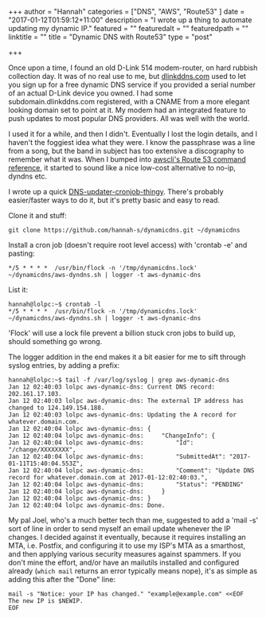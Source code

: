 +++
author = "Hannah"
categories = ["DNS", "AWS", "Route53" ]
date = "2017-01-12T01:59:12+11:00"
description = "I wrote up a thing to automate updating my dynamic IP."
featured = ""
featuredalt = ""
featuredpath = ""
linktitle = ""
title = "Dynamic DNS with Route53"
type = "post"

+++

Once upon a time, I found an old D-Link 514 modem-router, on hard rubbish collection day. It was of no real use to me, but [dlinkddns.com](http://dlinkddns.com) used to let you sign up for a free dynamic DNS service if you provided a serial number of an actual D-Link device you owned. I had some subdomain.dlinkddns.com registered, with a CNAME from a more elegant looking domain set to point at it. My modem had an integrated feature to push updates to most popular DNS providers. All was well with the world. 

I used it for a while, and then I didn't. Eventually I lost the login details, and I haven't the foggiest idea what they were. I know the passphrase was a line from  a song, but the band in subject has too extensive a discography to remember what it was. When I bumped into [awscli's Route 53 command reference](http://docs.aws.amazon.com/cli/latest/reference/route53/), it started to sound like a nice low-cost alternative to no-ip, dyndns etc.

I wrote up a quick [DNS-updater-cronjob-thingy](https://github.com/hannah-s/dynamicdns/). There's probably easier/faster ways to do it, but it's pretty basic and easy to read.

Clone it and stuff:

	git clone https://github.com/hannah-s/dynamicdns.git ~/dynamicdns

Install a cron job (doesn't require root level access) with 'crontab -e' and pasting:

	*/5 * * * *  /usr/bin/flock -n '/tmp/dynamicdns.lock' ~/dynamicdns/aws-dyndns.sh | logger -t aws-dynamic-dns

List it:

	hannah@lolpc:~$ crontab -l
	*/5 * * * *  /usr/bin/flock -n '/tmp/dynamicdns.lock' ~/dynamicdns/aws-dyndns.sh | logger -t aws-dynamic-dns


'Flock' will use a lock file prevent a billion stuck cron jobs to build up, should something go wrong. 

The logger addition in the end makes it a bit easier for me to sift through syslog entries, by adding a prefix:

	hannah@lolpc:~$ tail -f /var/log/syslog | grep aws-dynamic-dns
	Jan 12 02:40:03 lolpc aws-dynamic-dns: Current DNS record: 202.161.17.103.
	Jan 12 02:40:03 lolpc aws-dynamic-dns: The external IP address has changed to 124.149.154.188.
	Jan 12 02:40:03 lolpc aws-dynamic-dns: Updating the A record for whatever.domain.com.
	Jan 12 02:40:04 lolpc aws-dynamic-dns: {
	Jan 12 02:40:04 lolpc aws-dynamic-dns:     "ChangeInfo": {
	Jan 12 02:40:04 lolpc aws-dynamic-dns:         "Id": "/change/XXXXXXXX",
	Jan 12 02:40:04 lolpc aws-dynamic-dns:         "SubmittedAt": "2017-01-11T15:40:04.553Z",
	Jan 12 02:40:04 lolpc aws-dynamic-dns:         "Comment": "Update DNS record for whatever.domain.com at 2017-01-12:02:40:03.",
	Jan 12 02:40:04 lolpc aws-dynamic-dns:         "Status": "PENDING"
	Jan 12 02:40:04 lolpc aws-dynamic-dns:     }
	Jan 12 02:40:04 lolpc aws-dynamic-dns: }
	Jan 12 02:40:04 lolpc aws-dynamic-dns: Done.

My pal Joel, who's a much better tech than me, suggested to add a 'mail -s' sort of line in order to send myself an email update whenever the IP changes. I decided against it eventually, because it requires installing an MTA, i.e. Postfix, and configuring it to use my ISP's MTA as a smarthost, and then applying various security measures against spammers. If you don't mine the effort, and/or have an mailutils installed and configured already (`which mail` returns an error typically means nope), it's as simple as adding this after the "Done" line:

	mail -s "Notice: your IP has changed." "example@example.com" <<EOF
	The new IP is $NEWIP.
	EOF



